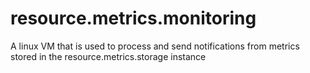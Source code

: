 # resource.metrics.monitoring
A linux VM that is used to process and send notifications from metrics stored in the resource.metrics.storage instance
